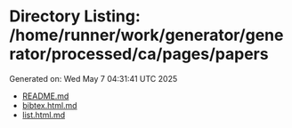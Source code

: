 # Directory Listing: /home/runner/work/generator/generator/processed/ca/pages/papers
Generated on: Wed May  7 04:31:41 UTC 2025

- [README.md](README.md)
- [bibtex.html.md](bibtex.html.md)
- [list.html.md](list.html.md)
